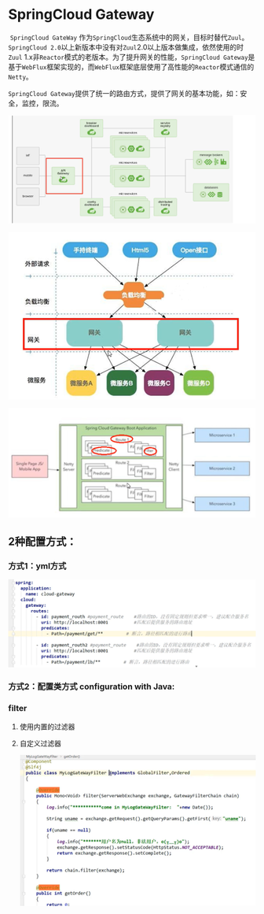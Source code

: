 # SpringCloud Gateway

​		`SpringCloud GateWay` 作为`SpringCloud`生态系统中的网关，目标时替代`Zuul`。`SpringCloud 2.0`以上新版本中没有对`Zuul`2.0以上版本做集成，依然使用的时`Zuul` 1.x非`Reactor`模式的老版本。为了提升网关的性能，`SpringCloud Gateway`是基于`WebFlux`框架实现的，而`WebFlux`框架底层使用了高性能的`Reactor`模式通信的`Netty`。

​		`SpringCloud Gateway`提供了统一的路由方式，提供了网关的基本功能，如：安全，监控，限流。

![](../images/Snipaste_2021-07-15_10-41-15.png)



![Gateway](../images/Snipaste_2021-07-15_10-32-41.png)

![Snipaste_2021-07-15_10-30-12](../images/Snipaste_2021-07-15_10-30-12.png)

## 2种配置方式：

### 方式1：yml方式

![](../images/Snipaste_2021-07-15_10-47-59.png)



### 方式2：配置类方式 configuration with Java:







### filter

1. 使用内置的过滤器

2. 自定义过滤器

   ![](../images/Snipaste_2021-07-15_12-18-49.png)

